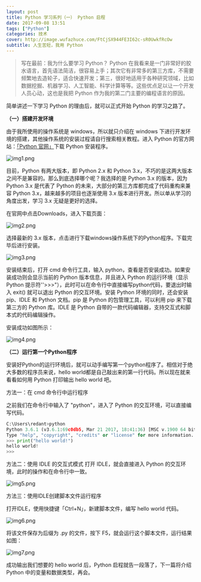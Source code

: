 ```yaml
---
layout: post
title: Python 学习系列（一） Python 启程
date: 2017-09-08 13:51
tags: ["Python"]
categories: 技术
cover: http://image.wufazhuce.com/FtCjSX944FE3I62c-sR0UwkfRcOw
subtitle: 人生苦短，我用 Python
---
```

> 写在最前：我为什么要学习 Python？
> Python 在我看来是一门非常好的胶水语言，首先语法简洁，很容易上手；其次它有非常多的第三方库，不需要频繁地去造轮子，适合快速开发；第三，很好地适用于各种研究领域，比如数据挖掘、机器学习、人工智能、科学计算等等。这些优点足以让一个开发人员心动，这也是我把 Python 作为我的第二门主要的编程语言的原因。

简单讲述一下学习 Python 的理由后，就可以正式开始 Python 的学习之路了。

**（一）搭建开发环境**

由于我所使用的操作系统是 windows，所以就只介绍在 windows 下进行开发环境的搭建，其他操作系统的安装过程请自行搜索相关教程。进入 Python 的官方网站：[「Python 官网」](http://python.org)下载 Python 安装程序。

![img1.png](https://i.loli.net/2019/08/29/7DxtSnveIPfWCaX.jpg)

目前，Python 有两大版本，即 Python 2.x 和 Python 3.x，不巧的是这两大版本之间不是兼容的。那么到底选择哪个呢？我选择的是 Python 3.x 的版本，因为Python 3.x 是代表了 Python 的未来，大部分的第三方库都完成了代码重构来兼容 Python 3.x，越来越多的项目也逐渐使用 3.x 版本进行开发。所以单从学习的角度出发，学习 3.x 无疑是更好的选择。

在官网中点击Downloads，进入下载页面：

![img2.png](https://i.loli.net/2019/08/29/OQaXVz3it6qrEvI.jpg)

选择最新的 3.x 版本，点击进行下载windows操作系统下的Python程序。下载完毕后进行安装。

![img3.png](https://i.loli.net/2019/08/29/VNDBptksz9SaFJZ.jpg)

安装结束后，打开 cmd 命令行工具，输入 python，查看是否安装成功。如果安装成功则会显示当前的 Python 版本信息，并且进入 Python 的运行环境（显示 Python 提示符''>>>"），此时可以在命令行中直接编写python代码，要退出时输入 exit() 就可以退出 Python 的交互环境。安装 Python 环境的同时，还会安装 pip、IDLE 和 Python 文档。pip 是 Python 的包管理工具，可以利用 pip 来下载第三方的 Python 库。IDLE 是 Python 自带的一款代码编辑器，支持交互式和脚本式的代码编辑操作。

安装成功如图所示：

![img4.png](https://i.loli.net/2019/08/29/qGntK7SiZ1Rk9sx.jpg)

**（二）运行第一个Python程序**

安装好Python的运行环境后，就可以动手编写第一个python程序了。相信对于绝大多数的程序员来说，hello world都是自己敲出来的第一行代码。所以现在就来看看如何用 Python 打印输出 hello world 吧。

方法一：在 cmd 命令行中运行程序

之前我们在命令行中输入了 "python"，进入了 Python 的交互环境，可以直接编写代码。
```python
C:\Users\redant>python
Python 3.6.1 (v3.6.1:69c0db5, Mar 21 2017, 18:41:36) [MSC v.1900 64 bit (AMD64)] on win32
Type "help", "copyright", "credits" or "license" for more information.
>>> print("hello world!")
hello world!
>>>
```

方法二：使用 IDLE 的交互式模式
打开 IDLE，就会直接进入 Python 的交互环境，此时的操作和在命令行中一致。

![img5.png](https://i.loli.net/2019/08/29/FpmuVEzk8SMnlaK.jpg)

方法三：使用IDLE创建脚本文件运行程序

打开IDLE，使用快捷键「Ctrl+N」，新建脚本文件，编写 hello world 代码。

![img6.png](https://i.loli.net/2019/08/29/vbunyJdMWwIY83B.jpg)

将该文件保存为后缀为 .py 的文件，按下 F5，就会运行这个脚本文件，运行结果如图：

![img7.png](https://i.loli.net/2019/08/29/OI6SYs5TQfw9uKp.jpg)

成功输出我们想要的 hello world 后，Python 启程就告一段落了，下一篇将介绍 Python 中的变量和数据类型，再会。


